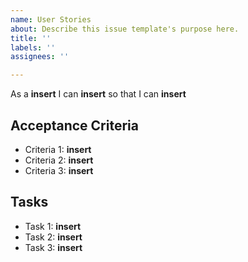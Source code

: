 ```yaml
---
name: User Stories
about: Describe this issue template's purpose here.
title: ''
labels: ''
assignees: ''

---
```


As a **insert** I can **insert** so that I can **insert**

## Acceptance Criteria
* Criteria 1: **insert**
* Criteria 2: **insert**
* Criteria 3: **insert**

## Tasks
* Task 1: **insert**
* Task 2: **insert**
* Task 3: **insert**
